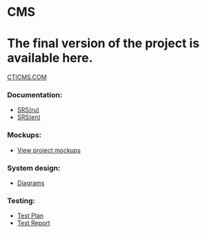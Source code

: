 # CMS
# The final version of the project is available here.
[CTICMS.COM](http://cticms.com/#/)

### Documentation:
- [SRS(ru)](Documentation/SRS(ru).md)
- [SRS(en)](Documentation/SRS(en).md)

### Mockups:  
- [View project mockups](https://github.com/AnnaGavrilowa/CMS/tree/master/Mockups)

### System design:  
- [Diagrams](https://github.com/AnnaGavrilowa/CMS/tree/master/Documentation/UML-Diagrams)

### Testing:  
- [Test Plan](https://github.com/AnnaGavrilowa/CMS/blob/master/Tests/Plan.md)  
- [Test Report](https://github.com/AnnaGavrilowa/CMS/blob/master/Tests/Report.md)
